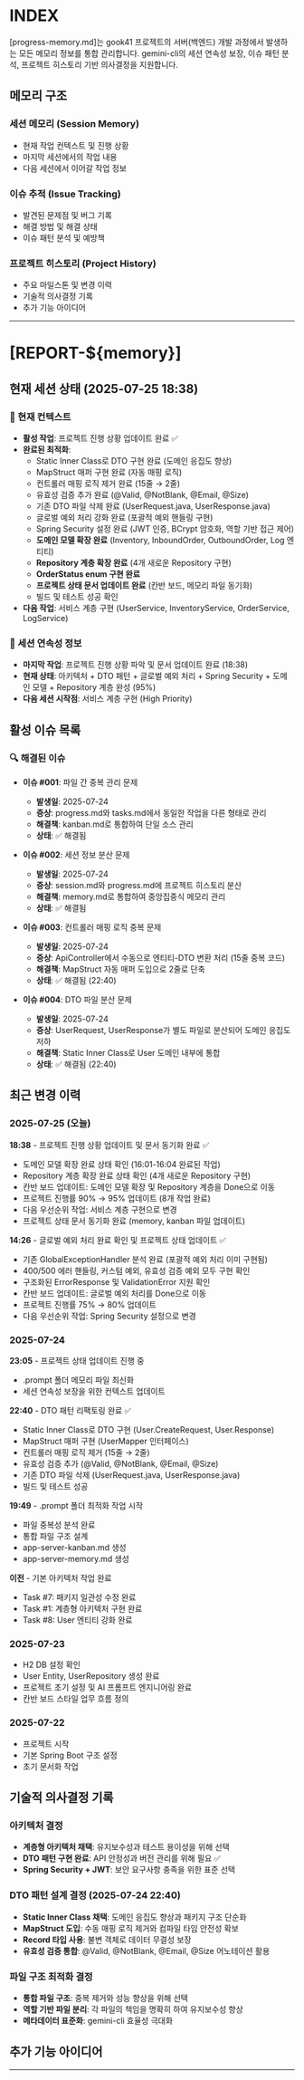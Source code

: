 ﻿---
filename: progress-memory.md
description: 세션 메모리, 이슈 추적, 프로젝트 히스토리를 통합 관리하는 문서입니다.
gemini_cli: 세션 복원, 이슈 기록, 히스토리 추적, 컨텍스트 제공을 수행합니다.
---

# INDEX

[progress-memory.md]는 gook41 프로젝트의 서버(백엔드) 개발 과정에서 발생하는 모든 메모리 정보를 통합 관리합니다.
gemini-cli의 세션 연속성 보장, 이슈 패턴 분석, 프로젝트 히스토리 기반 의사결정을 지원합니다.

## 메모리 구조

### 세션 메모리 (Session Memory)
- 현재 작업 컨텍스트 및 진행 상황
- 마지막 세션에서의 작업 내용
- 다음 세션에서 이어갈 작업 정보

### 이슈 추적 (Issue Tracking)  
- 발견된 문제점 및 버그 기록
- 해결 방법 및 해결 상태
- 이슈 패턴 분석 및 예방책

### 프로젝트 히스토리 (Project History)
- 주요 마일스톤 및 변경 이력
- 기술적 의사결정 기록
- 추가 기능 아이디어

---

# [REPORT-${memory}]

## 현재 세션 상태 (2025-07-25 18:38)

### 🔄 현재 컨텍스트
- **활성 작업**: 프로젝트 진행 상황 업데이트 완료 ✅
- **완료된 최적화**: 
  - Static Inner Class로 DTO 구현 완료 (도메인 응집도 향상)
  - MapStruct 매퍼 구현 완료 (자동 매핑 로직)
  - 컨트롤러 매핑 로직 제거 완료 (15줄 → 2줄)
  - 유효성 검증 추가 완료 (@Valid, @NotBlank, @Email, @Size)
  - 기존 DTO 파일 삭제 완료 (UserRequest.java, UserResponse.java)
  - 글로벌 예외 처리 강화 완료 (포괄적 예외 핸들링 구현)
  - Spring Security 설정 완료 (JWT 인증, BCrypt 암호화, 역할 기반 접근 제어)
  - **도메인 모델 확장 완료** (Inventory, InboundOrder, OutboundOrder, Log 엔티티)
  - **Repository 계층 확장 완료** (4개 새로운 Repository 구현)
  - **OrderStatus enum 구현 완료**
  - **프로젝트 상태 문서 업데이트 완료** (칸반 보드, 메모리 파일 동기화)
  - 빌드 및 테스트 성공 확인
- **다음 작업**: 서비스 계층 구현 (UserService, InventoryService, OrderService, LogService)

### 📝 세션 연속성 정보
- **마지막 작업**: 프로젝트 진행 상황 파악 및 문서 업데이트 완료 (18:38)
- **현재 상태**: 아키텍처 + DTO 패턴 + 글로벌 예외 처리 + Spring Security + 도메인 모델 + Repository 계층 완성 (95%)
- **다음 세션 시작점**: 서비스 계층 구현 (High Priority)

## 활성 이슈 목록

### 🔍 해결된 이슈
- **이슈 #001**: 파일 간 중복 관리 문제
  - **발생일**: 2025-07-24
  - **증상**: progress.md와 tasks.md에서 동일한 작업을 다른 형태로 관리
  - **해결책**: kanban.md로 통합하여 단일 소스 관리
  - **상태**: ✅ 해결됨

- **이슈 #002**: 세션 정보 분산 문제
  - **발생일**: 2025-07-24  
  - **증상**: session.md와 progress.md에 프로젝트 히스토리 분산
  - **해결책**: memory.md로 통합하여 중앙집중식 메모리 관리
  - **상태**: ✅ 해결됨

- **이슈 #003**: 컨트롤러 매핑 로직 중복 문제
  - **발생일**: 2025-07-24
  - **증상**: ApiController에서 수동으로 엔티티-DTO 변환 처리 (15줄 중복 코드)
  - **해결책**: MapStruct 자동 매퍼 도입으로 2줄로 단축
  - **상태**: ✅ 해결됨 (22:40)

- **이슈 #004**: DTO 파일 분산 문제
  - **발생일**: 2025-07-24
  - **증상**: UserRequest, UserResponse가 별도 파일로 분산되어 도메인 응집도 저하
  - **해결책**: Static Inner Class로 User 도메인 내부에 통합
  - **상태**: ✅ 해결됨 (22:40)


## 최근 변경 이력

### 2025-07-25 (오늘)
**18:38** - 프로젝트 진행 상황 업데이트 및 문서 동기화 완료 ✅
- 도메인 모델 확장 완료 상태 확인 (16:01-16:04 완료된 작업)
- Repository 계층 확장 완료 상태 확인 (4개 새로운 Repository 구현)
- 칸반 보드 업데이트: 도메인 모델 확장 및 Repository 계층을 Done으로 이동
- 프로젝트 진행률 90% → 95% 업데이트 (8개 작업 완료)
- 다음 우선순위 작업: 서비스 계층 구현으로 변경
- 프로젝트 상태 문서 동기화 완료 (memory, kanban 파일 업데이트)

**14:26** - 글로벌 예외 처리 완료 확인 및 프로젝트 상태 업데이트 ✅
- 기존 GlobalExceptionHandler 분석 완료 (포괄적 예외 처리 이미 구현됨)
- 400/500 에러 핸들링, 커스텀 예외, 유효성 검증 예외 모두 구현 확인
- 구조화된 ErrorResponse 및 ValidationError 지원 확인
- 칸반 보드 업데이트: 글로벌 예외 처리를 Done으로 이동
- 프로젝트 진행률 75% → 80% 업데이트
- 다음 우선순위 작업: Spring Security 설정으로 변경

### 2025-07-24
**23:05** - 프로젝트 상태 업데이트 진행 중
- .prompt 폴더 메모리 파일 최신화
- 세션 연속성 보장을 위한 컨텍스트 업데이트

**22:40** - DTO 패턴 리팩토링 완료 ✅
- Static Inner Class로 DTO 구현 (User.CreateRequest, User.Response)
- MapStruct 매퍼 구현 (UserMapper 인터페이스)
- 컨트롤러 매핑 로직 제거 (15줄 → 2줄)
- 유효성 검증 추가 (@Valid, @NotBlank, @Email, @Size)
- 기존 DTO 파일 삭제 (UserRequest.java, UserResponse.java)
- 빌드 및 테스트 성공

**19:49** - .prompt 폴더 최적화 작업 시작
- 파일 중복성 분석 완료
- 통합 파일 구조 설계
- app-server-kanban.md 생성
- app-server-memory.md 생성

**이전** - 기본 아키텍처 작업 완료
- Task #7: 패키지 일관성 수정 완료
- Task #1: 계층형 아키텍처 구현 완료  
- Task #8: User 엔티티 강화 완료

### 2025-07-23
- H2 DB 설정 확인
- User Entity, UserRepository 생성 완료
- 프로젝트 초기 설정 및 AI 프롬프트 엔지니어링 완료
- 칸반 보드 스타일 업무 흐름 정의

### 2025-07-22
- 프로젝트 시작
- 기본 Spring Boot 구조 설정
- 초기 문서화 작업

## 기술적 의사결정 기록

### 아키텍처 결정
- **계층형 아키텍처 채택**: 유지보수성과 테스트 용이성을 위해 선택
- **DTO 패턴 구현 완료**: API 안정성과 버전 관리를 위해 필요 ✅
- **Spring Security + JWT**: 보안 요구사항 충족을 위한 표준 선택

### DTO 패턴 설계 결정 (2025-07-24 22:40)
- **Static Inner Class 채택**: 도메인 응집도 향상과 패키지 구조 단순화
- **MapStruct 도입**: 수동 매핑 로직 제거와 컴파일 타임 안전성 확보
- **Record 타입 사용**: 불변 객체로 데이터 무결성 보장
- **유효성 검증 통합**: @Valid, @NotBlank, @Email, @Size 어노테이션 활용

### 파일 구조 최적화 결정
- **통합 파일 구조**: 중복 제거와 성능 향상을 위해 선택
- **역할 기반 파일 분리**: 각 파일의 책임을 명확히 하여 유지보수성 향상
- **메타데이터 표준화**: gemini-cli 효율성 극대화

## 추가 기능 아이디어


---

